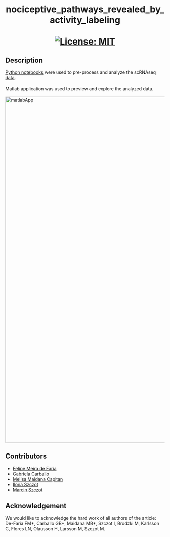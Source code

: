# <div align="center">nociceptive_pathways_revealed_by_activity_labeling<br><br>[![License: MIT](https://img.shields.io/badge/License-MIT-yellow.svg)](https://opensource.org/licenses/MIT) 
</div>

## Description
[Python notebooks](https://github.com/szczotlab/nociceptive_pathways_revealed_by_activity_labeling/tree/main/python_notebooks) were used to pre-process and analyze the scRNAseq [data](https://doi.org/10.5281/zenodo.17369243).<br><br>
Matlab application was used to preview and explore the analyzed data.<br><br>
<img width="2053" height="1095" alt="matlabApp" src="https://github.com/user-attachments/assets/795622ad-289b-4e70-980a-ee0a29b693f4" />


## Contributors
- [Felipe Meira de Faria](https://liu.se/en/employee/felme19)
- [Gabriela Carballo](https://liu.se/en/employee/gabca19)
- [Melisa Maidana Capitan](https://github.com/melisamc89)
- [Ilona Szczot](https://liu.se/en/employee/ilosz01)
- [Marcin Szczot](https://liu.se/en/employee/marsz29)

## Acknowledgement

We would like to acknowledge the hard work of all authors of the article: De-Faria FM*, Carballo GB*, Maidana MB*, Szczot I, Brodzki M, Karlsson C, Flores LN, Olausson H, Larsson M, Szczot M. 
